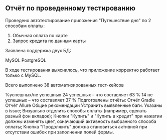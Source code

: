 ## Отчёт по проведенному тестированию

Проведено автотестирование приложения "Путешествие дня" по 2 способам оплаты:

 1. Обычная оплата по карте
 2. Запрос кредита по данным карты
    
Заявлена поддержка двух БД:

MySQL
PostgreSQL

В ходе тестирования выяснилось, что приложение корректно работает только с MySQL.

Всего выполнено 38 автоматизированных тест-кейсов

%успешных/не успешных
24 успешных – что составляет 63 %
14 не успешных – что составляет 37 %
Подготовлены отчёты:
Отчёт Gradle
Отчёт Allure
Общие рекомендации
Устранить выявленные баги. Указаны в issue;
Визуально отделить способы оплаты (например, сделать разный фон вкладок);
Кнопки "Купить" и "Купить в кредит" при нажатии должны изменять цвет, означающий активность выбранного способа оплаты;
Кнопка "Продолжить" должна становиться активной при отсутствии ошибок при заполнении полей формы.
